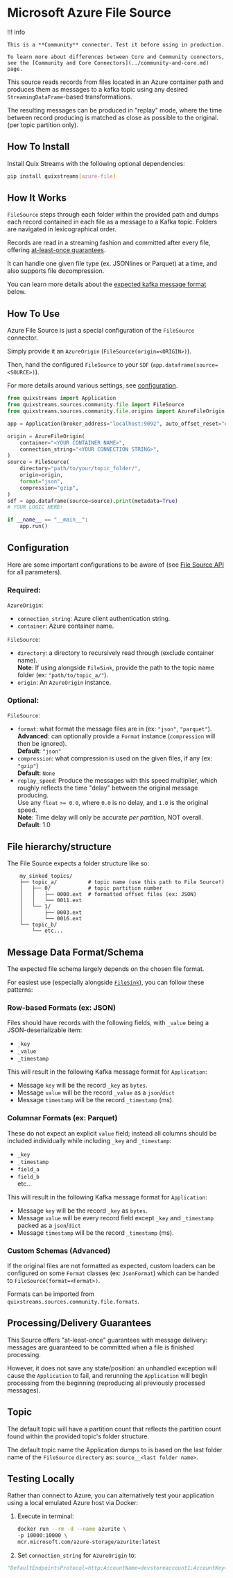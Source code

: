 # Microsoft Azure File Source

!!! info

    This is a **Community** connector. Test it before using in production.

    To learn more about differences between Core and Community connectors, see the [Community and Core Connectors](../community-and-core.md) page.

This source reads records from files located in an Azure container path and produces 
them as messages to a kafka topic using any desired `StreamingDataFrame`-based transformations. 

The resulting messages can be produced in "replay" mode, where the time between record 
producing is matched as close as possible to the original. (per topic partition only).


## How To Install

Install Quix Streams with the following optional dependencies:

```bash
pip install quixstreams[azure-file]
```

## How It Works

`FileSource` steps through each folder within the provided path and dumps each record 
contained in each file as a message to a Kafka topic. Folders are navigated in 
lexicographical order.

Records are read in a streaming fashion and committed after every file, offering 
[at-least-once guarantees](#processingdelivery-guarantees).

It can handle one given file type (ex. JSONlines or Parquet) at a time, and also 
supports file decompression.

You can learn more details about the [expected kafka message format](#message-data-formatschema) below.

## How To Use

Azure File Source is just a special configuration of the `FileSource` connector.

Simply provide it an `AzureOrigin` (`FileSource(origin=<ORIGIN>)`).

Then, hand the configured `FileSource` to your `SDF` (`app.dataframe(source=<SOURCE>)`).

For more details around various settings, see [configuration](#configuration).

```python
from quixstreams import Application
from quixstreams.sources.community.file import FileSource
from quixstreams.sources.community.file.origins import AzureFileOrigin

app = Application(broker_address="localhost:9092", auto_offset_reset="earliest")

origin = AzureFileOrigin(
    container="<YOUR CONTAINER NAME>",
    connection_string="<YOUR CONNECTION STRING>",
)
source = FileSource(
    directory="path/to/your/topic_folder/",
    origin=origin,
    format="json",
    compression="gzip",
)
sdf = app.dataframe(source=source).print(metadata=True)
# YOUR LOGIC HERE!

if __name__ == "__main__":
    app.run()
```

## Configuration

Here are some important configurations to be aware of (see [File Source API](../../api-reference/sources.md#filesource) for all parameters).

### Required:

`AzureOrigin`:

- `connection_string`: Azure client authentication string.
- `container`: Azure container name.


`FileSource`:

- `directory`: a directory to recursively read through (exclude container name).    
    **Note**: If using alongside `FileSink`, provide the path to the topic name folder (ex: `"path/to/topic_a/"`).    
- `origin`: An `AzureOrigin` instance.


### Optional:

`FileSource`:

- `format`: what format the message files are in (ex: `"json"`, `"parquet"`).    
    **Advanced**: can optionally provide a `Format` instance (`compression` will then be ignored).    
    **Default**: `"json"`
- `compression`: what compression is used on the given files, if any (ex: `"gzip"`)    
    **Default**: `None`
- `replay_speed`: Produce the messages with this speed multiplier, which roughly 
    reflects the time "delay" between the original message producing.    
    Use any `float` `>= 0.0`, where `0.0` is no delay, and `1.0` is the original speed.    
    **Note**: Time delay will only be accurate _per partition_, NOT overall.    
    **Default**: 1.0

## File hierarchy/structure

The File Source expects a folder structure like so:

```
    my_sinked_topics/
    ├── topic_a/          # topic name (use this path to File Source!)
    │   ├── 0/            # topic partition number
    │   │   ├── 0000.ext  # formatted offset files (ex: JSON)
    │   │   └── 0011.ext
    │   └── 1/
    │       ├── 0003.ext
    │       └── 0016.ext
    └── topic_b/
        └── etc...
```

## Message Data Format/Schema

The expected file schema largely depends on the chosen 
file format.

For easiest use (especially alongside [`FileSink`](../sinks/microsoft-azure-file-sink.md)), 
you can follow these patterns: 

### Row-based Formats (ex: JSON)

Files should have records with the following fields, with `_value` being a 
JSON-deserializable item:

  - `_key`
  - `_value`
  - `_timestamp`


This will result in the following Kafka message format for `Application`:

- Message `key` will be the record `_key` as `bytes`.
- Message `value` will be the record `_value` as a `json`/`dict`
- Message `timestamp` will be the record `_timestamp` (ms).

### Columnar Formats (ex: Parquet)
These do not expect an explicit `value` field; instead all columns should be included 
individually while including `_key` and `_timestamp`:

  - `_key`
  - `_timestamp`
  - `field_a`
  - `field_b`    
  etc...


This will result in the following Kafka message format for `Application`:

- Message `key` will be the record `_key` as `bytes`.
- Message `value` will be every record field except `_key` and `_timestamp` packed as a `json`/`dict`
- Message `timestamp` will be the record `_timestamp` (ms).


### Custom Schemas (Advanced)

If the original files are not formatted as expected, custom loaders can be configured 
on some `Format` classes (ex: `JsonFormat`) which can be handed to `FileSource(format=<Format>)`.

Formats can be imported from `quixstreams.sources.community.file.formats`.

## Processing/Delivery Guarantees

This Source offers "at-least-once" guarantees with message delivery: messages are
guaranteed to be committed when a file is finished processing.

However, it does not save any state/position: an unhandled exception will cause the 
`Application` to fail, and rerunning the `Application` will begin processing from the
beginning (reproducing all previously processed messages).

## Topic

The default topic will have a partition count that reflects the partition count found 
within the provided topic's folder structure.

The default topic name the Application dumps to is based on the last folder name of 
the `FileSource` `directory` as: `source__<last folder name>`.


## Testing Locally

Rather than connect to Azure, you can alternatively test your application using a local 
emulated Azure host via Docker:

1. Execute in terminal:

    ```bash
    docker run --rm -d --name azurite \
    -p 10000:10000 \
    mcr.microsoft.com/azure-storage/azurite:latest
    ```

2. Set `connection_string` for `AzureOrigin` to: 

```python
"DefaultEndpointsProtocol=http;AccountName=devstoreaccount1;AccountKey=Eby8vdM02xNOcqFlqUwJPLlmEtlCDXJ1OUzFT50uSRZ6IFsuFq2UVErCz4I6tq/K1SZFPTOtr/KBHBeksoGMGw==;BlobEndpoint=http://127.0.0.1:10000/devstoreaccount1;"
```
